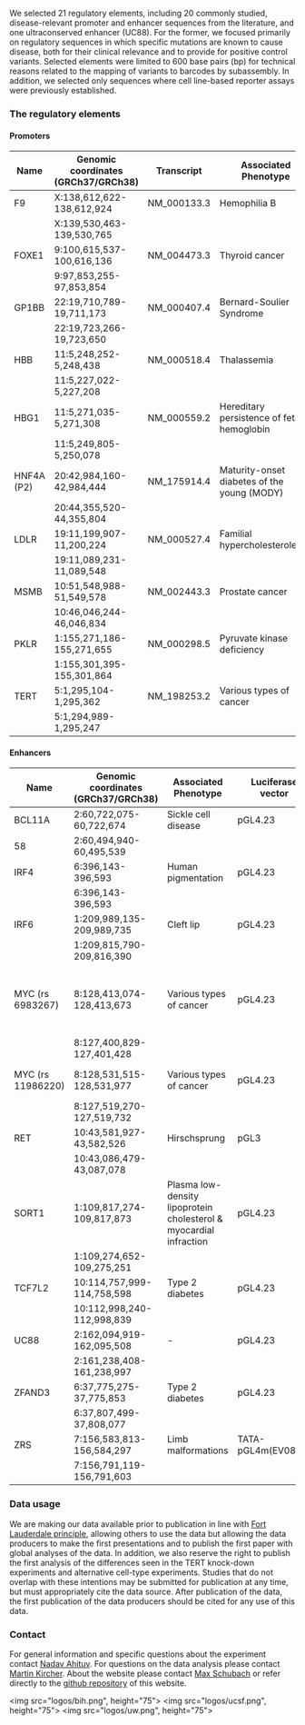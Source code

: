 We selected 21 regulatory elements, including 20 commonly studied, disease-relevant promoter and enhancer sequences from the literature, and one ultraconserved enhancer (UC88). For the former, we focused primarily on regulatory sequences in which specific mutations are known to cause disease, both for their clinical relevance and to provide for positive control variants. Selected elements were limited to 600 base pairs (bp) for technical reasons related to the mapping of variants to barcodes by subassembly. In addition, we selected only sequences where cell line-based reporter assays were previously established.

### The regulatory elements

#### Promoters

| Name       | Genomic coordinates (GRCh37/GRCh38) | Transcript  | Associated Phenotype                        | Luciferase vector | MPRA vector | Cell line    | Transf. time (hr) | Fold Ch. | Construct size (bp) |
|------------|-------------------------------------|-------------|---------------------------------------------|-------------------|-------------|--------------|-------------------|----------|---------------------|
| F9         | X:138,612,622-138,612,924           | NM_000133.3 | Hemophilia B                                | pGL4.11b          | pGL4.11c    | HepG2        | 24                | 2.6      | 303                 |
|            | X:139,530,463-139,530,765           |             |                                             |                   |             |              |                   |          |                     |
| FOXE1      | 9:100,615,537-100,616,136           | NM_004473.3 | Thyroid cancer                              | pGL4.11b          | pGL4.11c    | HeLa         | 24                | 6.6      | 600                 |
|            | 9:97,853,255-97,853,854             |             |                                             |                   |             |              |                   |          |                     |
| GP1BB      | 22:19,710,789-19,711,173            | NM_000407.4 | Bernard-Soulier Syndrome                    | pGL4.11b          | pGL4.11c    | HEL 92.1.7   | 24                | 22.1     | 385                 |
|            | 22:19,723,266-19,723,650            |             |                                             |                   |             |              |                   |          |                     |
| HBB        | 11:5,248,252-5,248,438              | NM_000518.4 | Thalassemia                                 | pGL4.11b          | pGL4.11c    | HEL 92.1.7   | 24                | 14.3     | 187                 |
|            | 11:5,227,022-5,227,208              |             |                                             |                   |             |              |                   |          |                     |
| HBG1       | 11:5,271,035-5,271,308              | NM_000559.2 | Hereditary persistence of fetal hemoglobin  | pGL4.11b          | pGL4.11c    | HEL 92.1.7   | 24                | 118.1    | 274                 |
|            | 11:5,249,805-5,250,078              |             |                                             |                   |             |              |                   |          |                     |
| HNF4A (P2) | 20:42,984,160-42,984,444            | NM_175914.4 | Maturity-onset diabetes of the young (MODY) | pGL4.11b          | pGL4.11c    | HEK293T      | 24                | 2.8      | 285                 |
|            | 20:44,355,520-44,355,804            |             |                                             |                   |             |              |                   |          |                     |
| LDLR       | 19:11,199,907-11,200,224            | NM_000527.4 | Familial hypercholesterolemia               | pGL4.11b          | pGL4.11b    | HepG2        | 24                | 110.7    | 318                 |
|            | 19:11,089,231-11,089,548            |             |                                             |                   |             |              |                   |          |                     |
| MSMB       | 10:51,548,988-51,549,578            | NM_002443.3 | Prostate cancer                             | pGL4.11b          | pGL4.11c    | HEK293T      | 24                | 8.4      | 593                 |
|            | 10:46,046,244-46,046,834            |             |                                             |                   |             |              |                   |          |                     |
| PKLR       | 1:155,271,186-155,271,655           | NM_000298.5 | Pyruvate kinase deficiency                  | pGL4.11b          | pGL4.11c    | K562         | 48                | 29.4     | 470                 |
|            | 1:155,301,395-155,301,864           |             |                                             |                   |             |              |                   |          |                     |
| TERT       | 5:1,295,104-1,295,362               | NM_198253.2 | Various types of cancer                     | pGL4.11b          | pGL4.11b    | HEK293T, GBM | 24                | 231.8    | 259                 |
|            | 5:1,294,989-1,295,247               |             |                                             |   


#### Enhancers

| Name              | Genomic coordinates (GRCh37/GRCh38) | Associated Phenotype                                               | Luciferase vector  | MPRA vector | Cell line         | Transf. time (hr)              | Fold Ch. | Construct (bp) |
|-------------------|-------------------------------------|--------------------------------------------------------------------|--------------------|-------------|-------------------|--------------------------------|----------|----------------|
| BCL11A            | 2:60,722,075-60,722,674             | Sickle cell disease                                                | pGL4.23            | pGL4.23d    | HEL 92.1.7        | 24                             | 2.5      | 600            |
| 58                | 2:60,494,940-60,495,539             |                                                                    |                    |             |                   |                                |          |                |
| IRF4              | 6:396,143-396,593                   | Human pigmentation                                                 | pGL4.23            | pGL4.23d    | SK-MEL-28         | 24                             | 44.5     | 451            |
|                   | 6:396,143-396,593                   |                                                                    |                    |             |                   |                                |          |                |
| IRF6              | 1:209,989,135-209,989,735           | Cleft lip                                                          | pGL4.23            | pGL4.23c    | HaCaT             | 24                             | 17       | 600            |
|                   | 1:209,815,790-209,816,390           |                                                                    |                    |             |                   |                                |          |                |
| MYC (rs 6983267)  | 8:128,413,074-128,413,673           | Various types of cancer                                            | pGL4.23            | pGL4.23c    | HEK293T           | 32, 20nM LiCl added after 24hr | 0.8      | 600            |
|                   | 8:127,400,829-127,401,428           |                                                                    |                    |             |                   |                                |          |                |
| MYC (rs 11986220) | 8:128,531,515-128,531,977           | Various types of cancer                                            | pGL4.23            | pGL4.23d    | LNCaP + 100nM DHT | 24                             | 5.5      | 464            |
|                   | 8:127,519,270-127,519,732           |                                                                    |                    |             |                   |                                |          |                |
| RET               | 10:43,581,927-43,582,526            | Hirschsprung                                                       | pGL3               | pGL3c       | Neuro-2a          | 24                             | 2        | 600            |
|                   | 10:43,086,479-43,087,078            |                                                                    |                    |             |                   |                                |          |                |
| SORT1             | 1:109,817,274-109,817,873           | Plasma low-density lipoprotein cholesterol & myocardial infraction | pGL4.23            | pGL4.23c    | HepG2             | 24                             | 235.3    | 600            |
|                   | 1:109,274,652-109,275,251           |                                                                    |                    |             |                   |                                |          |                |
| TCF7L2            | 10:114,757,999-114,758,598          | Type 2 diabetes                                                    | pGL4.23            | pGL4.23d    | MIN6              | 24                             | 9        | 600            |
|                   | 10:112,998,240-112,998,839          |                                                                    |                    |             |                   |                                |          |                |
| UC88              | 2:162,094,919-162,095,508           | -                                                                  | pGL4.23            | pGL4.23c    | Neuro-2a          | 24                             | 9.3      | 590            |
|                   | 2:161,238,408-161,238,997           |                                                                    |                    |             |                   |                                |          |                |
| ZFAND3            | 6:37,775,275-37,775,853             | Type 2 diabetes                                                    | pGL4.23            | pGL4.23c    | MIN6              | 24                             | 14.3     | 579            |
|                   | 6:37,807,499-37,808,077             |                                                                    |                    |             |                   |                                |          |                |
| ZRS               | 7:156,583,813-156,584,297           | Limb malformations                                                 | TATA-pGL4m(EV087)* | pGL4Zc      | NIH/3T3           | 24                             | 4.2      | 485            |
|                   | 7:156,791,119-156,791,603           |                                                                    |                    |             |                   |                                |          |                |

### Data usage

We are making our data available prior to publication in line with  [Fort Lauderdale principle](https://www.genome.gov/pages/research/wellcomereport0303.pdf), allowing others to use the data but allowing the data producers to make the first presentations and to publish the first paper with global analyses of the data. In addition, we also reserve the right to publish the first analysis of the differences seen in the TERT knock-down experiments and alternative cell-type experiments. Studies that do not overlap with these intentions may be submitted for publication at any time, but must appropriately cite the data source. After publication of the data, the first publication of the data producers should be cited for any use of this data. 

### Contact

For general information and specific questions about the experiment contact [Nadav Ahituv](mailto:nadav.ahituv@ucsf.edu). For questions on the data analysis please contact [Martin Kircher](mailto:martin.kircher@bihealth.de). About the website please contact [Max Schubach](mailto:max.schubach@bihealth.de) or refer directly to the [github repository](https://github.com/kircherlab/MPRA_SaturationMutagenesis) of this website.

<p style="text-align: center;">

<img src="logos/bih.png", height="75">
<img src="logos/ucsf.png", height="75">
<img src="logos/uw.png", height="75">
</p>

